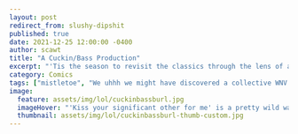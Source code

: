 ```yaml
---
layout: post
redirect_from: slushy-dipshit
published: true
date: 2021-12-25 12:00:00 -0400
author: scawt
title: "A Cuckin/Bass Production"
excerpt: "'Tis the season to revisit the classics through the lens of a really fucked up adult who loves to ruin stuff! Happy Holidays!"
category: Comics
tags: ["mistletoe", "We uhhh we might have discovered a collective WNV kink here", "Rankin Bass more like spankin ass am I right (I am)", "you slushy dipshit", "MY WIFE", "The Scoundrel Burl Ives", "someone stop him or he'll cuck again", "fuck you, Burl (my wife already did)", "Burl Ives", "climate change", "it's my climate and I'll change it if I want to", "fair use parody...I'm pretty sure", "cucks", "Cucked on High", "Merry Christmas", "Happy Holidays", "Santa", "Blunt Force Holiday Spirit"]  
image:
  feature: assets/img/lol/cuckinbassburl.jpg
  imageHover: "'Kiss your significant other for me' is a pretty wild way to wish someone a Merry Christmas in my opinion. It’s pretty aggressive is the thing. It must have played different back in the day, or else they’re taking a very progressive stance on polyamory. Not impossible I guess; it was the 60s after all."
  thumbnail: assets/img/lol/cuckinbassburl-thumb-custom.jpg
---
```

